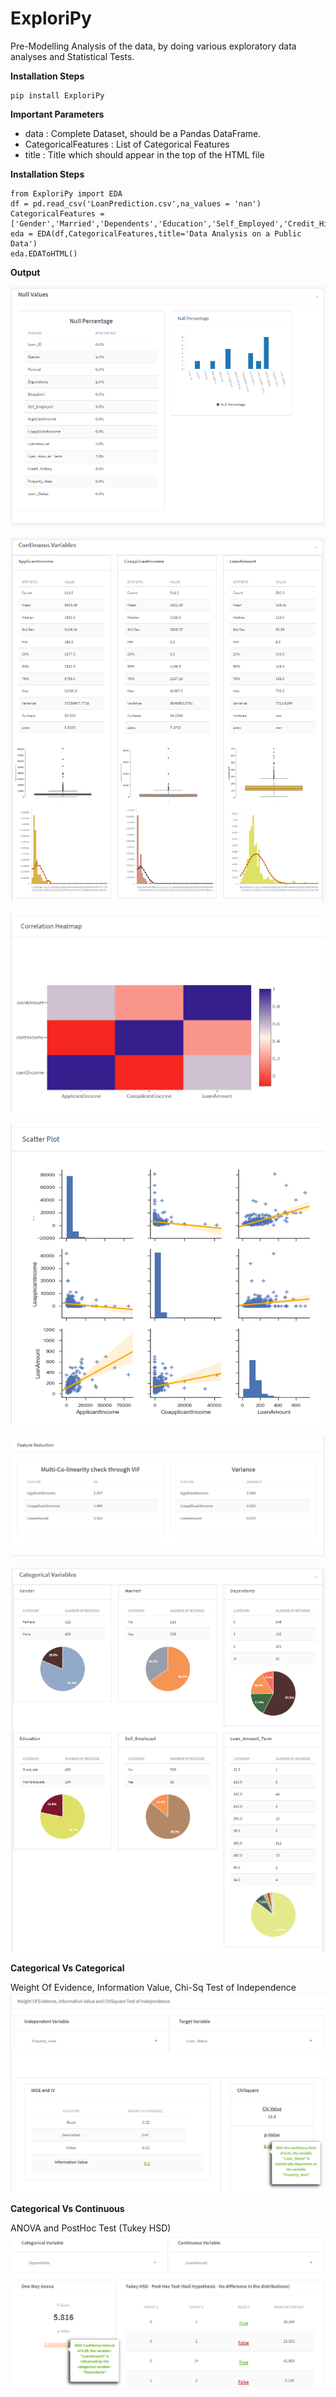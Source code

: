 # ExploriPy
Pre-Modelling Analysis of the data, by doing various exploratory data analyses and Statistical Tests.

**Installation Steps**

```  
pip install ExploriPy
``` 

**Important Parameters**
* data : Complete Dataset, should be a Pandas DataFrame. 
* CategoricalFeatures : List of Categorical Features
* title : Title which should appear in the top of the HTML file

**Installation Steps**

```
from ExploriPy import EDA
df = pd.read_csv('LoanPrediction.csv',na_values = 'nan')
CategoricalFeatures = ['Gender','Married','Dependents','Education','Self_Employed','Credit_History','Property_Area','Loan_Status','Loan_Amount_Term']
eda = EDA(df,CategoricalFeatures,title='Data Analysis on a Public Data')
eda.EDAToHTML()
```

**Output**


<p>
<img src='/ExploriPy/doc_images/Null.PNG'>


<p>
<img src='/ExploriPy/doc_images/Continuous.png'>


<p>
<img src='/ExploriPy/doc_images/Correlation Heatmap.PNG'>
  

<p>
<img src='/ExploriPy/doc_images/Scatter Plot.PNG'>


<p>
<img src='/ExploriPy/doc_images/Feature Reduction.PNG'>


<p>
<img src='/ExploriPy/doc_images/Categorical.PNG'>
  
**Categorical Vs Categorical**
<p>
Weight Of Evidence, Information Value, Chi-Sq Test of Independence
<img src='/ExploriPy/doc_images/WOE IV ChiSq.png'>

**Categorical Vs Continuous**
<p>
ANOVA and PostHoc Test (Tukey HSD)
<img src='/ExploriPy/doc_images/Anova TukeyHSD.png'>
